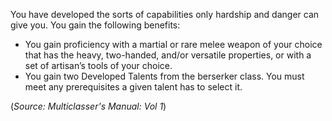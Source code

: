 You have developed the sorts of capabilities only hardship and danger can give you. You gain the following benefits: 
- You gain proficiency with a martial or rare melee weapon of your choice that has the heavy, two-handed, and/or versatile properties, or with a set of artisan’s tools of your choice. 
- You gain two Developed Talents from the berserker class. You must meet any prerequisites a given talent has to select it.

(*Source: Multiclasser's Manual: Vol 1*)